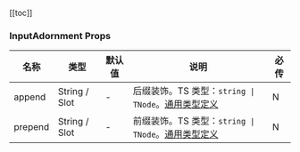 [//]: # (:: BASE_DOC ::)

[//]: # (## API)
[[toc]]
### InputAdornment Props

名称 | 类型 | 默认值 | 说明 | 必传
-- | -- | -- | -- | --
append | String / Slot  | - | 后缀装饰。TS 类型：`string \| TNode`。[通用类型定义](https://github.com/Tencent/tdesign-vue-next/blob/develop/src/common.ts) | N
prepend | String / Slot  | - | 前缀装饰。TS 类型：`string \| TNode`。[通用类型定义](https://github.com/Tencent/tdesign-vue-next/blob/develop/src/common.ts) | N
